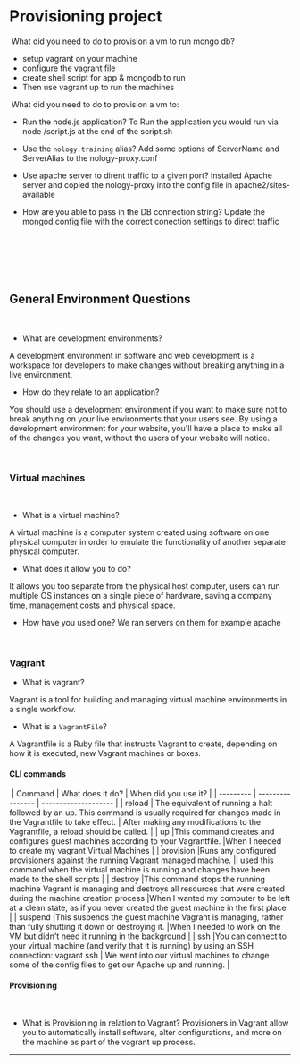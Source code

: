 # Provisioning project
​
What did you need to do to provision a vm to run mongo db?

- setup vagrant on your machine
- configure the vagrant file 
- create shell script for app & mongodb to run
- Then use vagrant up to run the machines

​
What did you need to do to provision a vm to:
​
- Run the node.js application?
To Run the application you would run via node /script.js at the end of the script.sh

- Use the `nology.training` alias?
Add some options of ServerName and ServerAlias to the nology-proxy.conf

- Use apache server to dirent traffic to a given port?
Installed Apache server and copied the nology-proxy into the config file in apache2/sites-available

- How are you able to pass in the DB connection string?
Update the mongod.config file with the correct conection settings to direct traffic


​
---
​
## General Environment Questions
​
- What are development environments?

A development environment in software and web development is a workspace for developers to make changes without breaking anything in a live environment.
- How do they relate to an application?

You should use a development environment if you want to make sure not to break anything on your live environments that your users see. By using a development environment for your website, you'll have a place to make all of the changes you want, without the users of your website will notice.

​
### Virtual machines
​
- What is a virtual machine?

A virtual machine is a computer system created using software on one physical computer in order to emulate the functionality of another separate physical computer.
- What does it allow you to do?

It allows you too separate from the physical host computer, users can run multiple OS instances on a single piece of hardware, saving a company time, management costs and physical space.
- How have you used one?
We ran servers on them for example apache 



​
### Vagrant

- What is vagrant?

Vagrant is a tool for building and managing virtual machine environments in a single workflow.

- What is a `VagrantFile`?

A Vagrantfile is a Ruby file that instructs Vagrant to create, depending on how it is executed, new Vagrant machines or boxes.
​
#### CLI commands
​
| Command   | What does it do? | When did you use it? |
| --------- | ---------------- | -------------------- |
| reload    | The equivalent of running a halt followed by an up. This command is usually required for changes made in the Vagrantfile to take effect.                 | After making any modifications to the Vagrantfile, a reload should be called.                      |
| up        |This command creates and configures guest machines according to your Vagrantfile.                  |When I needed to create my vagrant Virtual Machines                      |
| provision |Runs any configured provisioners against the running Vagrant managed machine.                  |I used this command when the virtual machine is running and changes have been made to the shell scripts                      |
| destroy   |This command stops the running machine Vagrant is managing and destroys all resources that were created during the machine creation process                  |When I wanted my computer to be left at a clean state, as if you never created the guest machine in the first place                      |
| suspend   |This suspends the guest machine Vagrant is managing, rather than fully shutting it down or destroying it.                 |When I needed to work on the VM but didn't need it running in the background                      |
| ssh       |You can connect to your virtual machine (and verify that it is running) by using an SSH connection: vagrant ssh                  | We went into our virtual machines to change some of the config files to get our Apache up and running.                      |
​
#### Provisioning
​
- What is Provisioning in relation to Vagrant?
Provisioners in Vagrant allow you to automatically install software, alter configurations, and more on the machine as part of the vagrant up process.
​
---